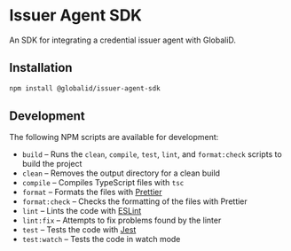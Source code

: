 # Issuer Agent SDK

An SDK for integrating a credential issuer agent with GlobaliD.

## Installation

```sh
npm install @globalid/issuer-agent-sdk
```

## Development

The following NPM scripts are available for development:

- `build` – Runs the `clean`, `compile`, `test`, `lint`, and `format:check` scripts to build the project
- `clean` – Removes the output directory for a clean build
- `compile` – Compiles TypeScript files with `tsc`
- `format` – Formats the files with [Prettier](https://prettier.io/)
- `format:check` – Checks the formatting of the files with Prettier
- `lint` – Lints the code with [ESLint](https://eslint.org/)
- `lint:fix` – Attempts to fix problems found by the linter
- `test` – Tests the code with [Jest](https://jestjs.io/)
- `test:watch` – Tests the code in watch mode

